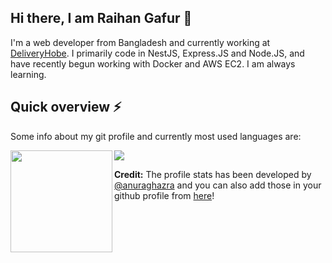 ### <h2>Hi there, I am Raihan Gafur 👋 </h2>


I'm a web developer from Bangladesh and currently working at [DeliveryHobe](https://deliveryhobe.com). I primarily code in NestJS, Express.JS and Node.JS, and have recently begun working with Docker and AWS EC2. I am always learning.

### <h2>Quick overview ⚡ </h2>

<!-- 🔥 -->

Some info about my git profile and currently most used languages are:

<!-- ![GitHub stats](https://github-readme-stats.vercel.app/api?username=raihanthecooldude&show_icons=true&theme=tokyonight&count_private=true&include_all_commits=true) 
![Top Langs](https://github-readme-stats.vercel.app/api/top-langs/?username=raihanthecooldude&layout=compact&theme=radical&langs_count=5&exclude_repo=JavaPackageLibrary&count_private=true) -->

<a href="#">
  <img height="163" align="left" src="https://github-readme-stats.vercel.app/api?username=raihanthecooldude&show_icons=true&count_private=true&include_all_commits=true" />
</a>
<a href="#">
  <img src="https://github-readme-stats.vercel.app/api/top-langs/?username=raihanthecooldude&layout=compact&langs_count=5&exclude_repo=JavaPackageLibrary,Foodos-Laravel&count_private=true" />
</a>


<b>Credit:</b> The profile stats has been developed by <a href="https://github.com/anuraghazra" target="_blank">@anuraghazra</a> and you can also add those in your github profile from <a href="https://github.com/anuraghazra/github-readme-stats" target="_blank">here</a>!





<!--
**raihanthecooldude/raihanthecooldude** is a ✨ _special_ ✨ repository because its `README.md` (this file) appears on your GitHub profile.

Here are some ideas to get you started:

- 🔭 I’m currently working on ...
- 🌱 I’m currently learning ...
- 👯 I’m looking to collaborate on ...
- 🤔 I’m looking for help with ...
- 💬 Ask me about ...
- 📫 How to reach me: ...
- 😄 Pronouns: ...
- ⚡ Fun fact: ...
-->
